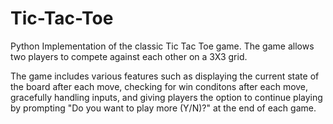 # Tic-Tac-Toe

Python Implementation of the classic Tic Tac Toe game. The game allows two players to compete against each other on a 3X3 grid. 

The game includes various features such as displaying the current state of the board after each move, checking for win conditons after each move, gracefully handling inputs, and giving players the option to continue playing by prompting "Do you want to play more (Y/N)?" at the end of each game. 





